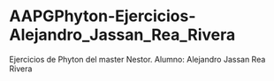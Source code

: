 # AAPGPhyton-Ejercicios-Alejandro_Jassan_Rea_Rivera
Ejercicios de Phyton del master Nestor. Alumno: Alejandro Jassan Rea Rivera
